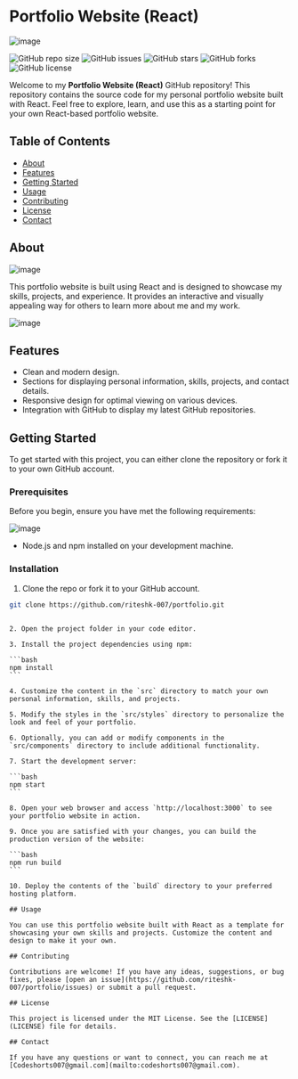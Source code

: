 

# Portfolio Website (React)

![image](https://github.com/riteshk-007/portfolio/assets/135107962/96f7c7b4-33b6-4406-a943-095174331083)

![GitHub repo size](https://img.shields.io/github/repo-size/riteshk-007/portfolio)
![GitHub issues](https://img.shields.io/github/issues/riteshk-007/portfolio)
![GitHub stars](https://img.shields.io/github/stars/riteshk-007/portfolio)
![GitHub forks](https://img.shields.io/github/forks/riteshk-007/portfolio)
![GitHub license](https://img.shields.io/github/license/riteshk-007/portfolio)

Welcome to my **Portfolio Website (React)** GitHub repository! This repository contains the source code for my personal portfolio website built with React. Feel free to explore, learn, and use this as a starting point for your own React-based portfolio website.

## Table of Contents

- [About](#about)
- [Features](#features)
- [Getting Started](#getting-started)
- [Usage](#usage)
- [Contributing](#contributing)
- [License](#license)
- [Contact](#contact)

## About

![image](https://github.com/riteshk-007/portfolio/assets/135107962/9c8827e7-85c7-497e-8459-a0845be94ea3)

This portfolio website is built using React and is designed to showcase my skills, projects, and experience. It provides an interactive and visually appealing way for others to learn more about me and my work.

![image](https://github.com/riteshk-007/portfolio/assets/135107962/befa9436-9635-46fd-b08b-6280926809fe)


## Features

- Clean and modern design.
- Sections for displaying personal information, skills, projects, and contact details.
- Responsive design for optimal viewing on various devices.
- Integration with GitHub to display my latest GitHub repositories.

## Getting Started

To get started with this project, you can either clone the repository or fork it to your own GitHub account.

### Prerequisites

Before you begin, ensure you have met the following requirements:

![image](https://github.com/riteshk-007/portfolio/assets/135107962/37e8c1aa-422e-4015-9fb2-2220eb002896)

- Node.js and npm installed on your development machine.

### Installation

1. Clone the repo or fork it to your GitHub account.

```bash
git clone https://github.com/riteshk-007/portfolio.git
```
````

2. Open the project folder in your code editor.

3. Install the project dependencies using npm:

```bash
npm install
```

4. Customize the content in the `src` directory to match your own personal information, skills, and projects.

5. Modify the styles in the `src/styles` directory to personalize the look and feel of your portfolio.

6. Optionally, you can add or modify components in the `src/components` directory to include additional functionality.

7. Start the development server:

```bash
npm start
```

8. Open your web browser and access `http://localhost:3000` to see your portfolio website in action.

9. Once you are satisfied with your changes, you can build the production version of the website:

```bash
npm run build
```

10. Deploy the contents of the `build` directory to your preferred hosting platform.

## Usage

You can use this portfolio website built with React as a template for showcasing your own skills and projects. Customize the content and design to make it your own.

## Contributing

Contributions are welcome! If you have any ideas, suggestions, or bug fixes, please [open an issue](https://github.com/riteshk-007/portfolio/issues) or submit a pull request.

## License

This project is licensed under the MIT License. See the [LICENSE](LICENSE) file for details.

## Contact

If you have any questions or want to connect, you can reach me at [Codeshorts007@gmail.com](mailto:codeshorts007@gmail.com).
